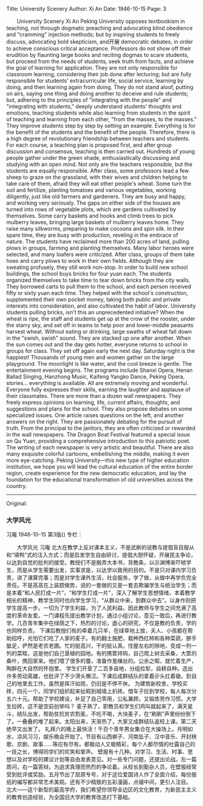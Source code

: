 Title: University Scenery
Author: Xi An
Date: 1946-10-15
Page: 3

　　University Scenery
    Xi An
    Peking University opposes textbookism in teaching, not through dogmatic preaching and advocating blind obedience and "cramming" injection methods; but by inspiring students to freely discuss, advocating bold skepticism, and开展 democratic debates, in order to achieve conscious critical acceptance. Professors do not show off their erudition by flaunting large books and reciting dogmas to scare students, but proceed from the needs of students, seek truth from facts, and achieve the goal of learning for application. They are not only responsible for classroom learning, considering their job done after lecturing; but are fully responsible for students' extracurricular life, social service, learning by doing, and then learning again from doing. They do not stand aloof, putting on airs, saying one thing and doing another to deceive and rule students; but, adhering to the principles of "integrating with the people" and "integrating with students," deeply understand students' thoughts and emotions, teaching students while also learning from students in the spirit of teaching and learning from each other, "from the masses, to the masses." They improve students step by step by setting an example. Everything is for the benefit of the students and the benefit of the people. Therefore, there is a high degree of revolutionary friendship between teachers and students. For each course, a teaching plan is proposed first, and after group discussion and consensus, teaching is then carried out. Hundreds of young people gather under the green shade, enthusiastically discussing and studying with an open mind. Not only are the teachers responsible, but the students are equally responsible.
    After class, some professors lead a few sheep to graze on the grassland, with their wives and children helping to take care of them, afraid they will eat other people's wheat. Some turn the soil and fertilize, planting tomatoes and various vegetables, working diligently, just like old farmers and gardeners. They are busy and happy, and working very seriously. The gaps on either side of the houses are turned into rows of vegetable plots, which are gardens cultivated by themselves. Some carry baskets and hooks and climb trees to pick mulberry leaves, bringing large baskets of mulberry leaves home. They raise many silkworms, preparing to make cocoons and spin silk. In their spare time, they are busy with production, reveling in the embrace of nature.
    The students have reclaimed more than 200 acres of land, pulling plows in groups, farming and planting themselves. Many labor heroes were selected, and many loafers were criticized. After class, groups of them take hoes and carry plows to work in their own fields. Although they are sweating profusely, they still work non-stop.
    In order to build new school buildings, the school buys bricks for four yuan each. The students organized themselves to take time to tear down bricks from the city walls. They borrowed carts to pull them to the school, and each person received fifty or sixty yuan each time. They helped with the school's construction, supplemented their own pocket money, taking both public and private interests into consideration, and also cultivated the habit of labor. University students pulling bricks, isn't this an unprecedented initiative?
    When the wheat is ripe, the staff and students get up at the crow of the rooster, under the starry sky, and set off in teams to help poor and lower-middle peasants harvest wheat. Without eating or drinking, large swaths of wheat fall down in the "swish, swish" sound. They are stacked up one after another. When the sun comes out and the day gets hotter, everyone returns to school in groups for class. They set off again early the next day.
    Saturday night is the happiest! Thousands of young men and women gather on the large playground. The moonlight is like water, and the cool breeze is gentle. The entertainment evening begins. The programs include Shanxi Opera, Henan Ballad Singing, Hanzhong Music, Kaifeng Yangko Dance, Peking Opera, stories... everything is available. All are extremely moving and wonderful. Everyone fully expresses their skills, earning the laughter and applause of their classmates.
    There are more than a dozen wall newspapers. They freely express opinions on learning, life, current affairs, thoughts, and suggestions and plans for the school. They also propose debates on some specialized issues. One article raises questions on the left, and another answers on the right. They are passionately debating for the pursuit of truth. From the principal to the janitors, they are often criticized or rewarded in the wall newspapers. The Dragon Boat Festival featured a special issue on Qu Yuan, providing a comprehensive introduction to this patriotic poet. The writing of each newspaper is very artistic and beautiful. There are also many exquisite colorful cartoons, embellishing the middle, making it even more eye-catching.
    Peking University—this new type of higher education institution, we hope you will lead the cultural education of the entire border region, create experience for the new democratic education, and lay the foundation for the educational transformation of old universities across the country.



<hr /> 

Original: 


### 大学风光
习庵
1946-10-15
第3版()
专栏：

　　大学风光
    习庵
    北大在教学上反对课本主义，不是武断的说教与提倡盲目服从和“填鸭”式的注入方式；而是启发学生自由研讨，提倡大胆怀疑，开展民主争论，以达到自觉的批判的接受。教授们不是搬弄大本书，背教条，以示渊博来吓唬学生，而是从学生需要出发，实事求是，以达学以致用的目的。不是只对课内学习负责，讲了课算完事；而是对学生课外生活，社会服务，学了做，从做中再学负完全责任。不是高高在上装腔做势，说的一套做的又是一套去欺骗学生与统治学生；而是本着“和人民打成一片”，“和学生打成一片”，深入了解学生思想情绪，本着教学相长的精神，教学生同时也向学生学习，“从群众中来，到群众中去”。以身作则把学生提高一步。一切为了学生利益，为了人民利益。因此教师与学生之间充满了高度的革命友爱。一门课程先提出教学计划，通过小组讨论，意见一致后，再进行教学。几百青年集中在绿荫之下，热烈的讨论，虚心的研究，不仅是教的负责，学的也同样负责。
    下课后教授们有的牵着几只羊，在绿草地上放，夫人、小孩都在帮助招呼，光怕它们吃了人家的麦子。有的翻土施肥，栽种西红柿和各种菜蔬，胼手胝足，俨然是老农老圃。忙的挺高兴，干的挺认真。住屋左右的隙地，变成一列一列的菜畦，这是他们自己垦植的园地。有的携筐持钩，自己爬上树去采桑，大筐的桑叶，携回家来。他们喂了很多的蚕，准备作茧缫丝的。公余之暇，就忙着生产，陶醉在大自然的怀抱里。
    学生们开垦了二百多亩地，分组拉犁，自耕自种。选出许多劳动英雄，也批评了不少滑头懒汉。下课后成群结队的拿着＠头扛着锄，到自己的地里去工作。虽然是挥汗如雨，仍旧是不停不休。
    为建筑新校舍，学校买砖，四元一个。同学们组织起来扯暇到城墙上扒砖。借车子拉到学校，每人每次分五六十元。帮助了学校建设，补足了自己零用，公私兼顾，又锻炼劳作习惯。大学生拉砖，这不是空前创举吗？
    麦子熟了，职教员和学生们鸡叫就起来了，满天星斗，结队出发，帮助贫抗贫农割麦。不吃不喝，大块麦子，在“刷刷”声里纷纷倒下了。一叠叠的堆了起来。太阳出来，天渐热了，大家又成群结队返校上课。第二天绝早又出发了。
    礼拜六的晚上最快活！千百个青年男女集合在大操场上。月明如水，凉风习习，娱乐晚会开始了。节目有山西梆子、河南坠子、汉中音乐、开封秧歌、京剧、故事……等应有尽有。都极动人又极精彩，每个人都尽情的吐露自己的一技之长，博得同学们的欢笑和掌声。
    壁报有十几种。对学习、生活、时事、思想以及对学校的建议计划等自由发表意见。对一些专门问题，还提出论战。左一篇质问，右一篇答辩。为追求真理而热烈的争论着。从校长到勤杂人员，在壁报经常受到批评或奖励。五月节出了屈原专号，对于这位爱国诗人作了全面介绍，每份报纸的编写都非常艺术美观。还有不少精致的五彩漫画，点缀中间，更引人注目。
    北大——这个新型的最高学府，我们希望你领导全边区的文化教育，为新民主主义的教育创造经验，为全国旧大学的教育改造打下基础。
